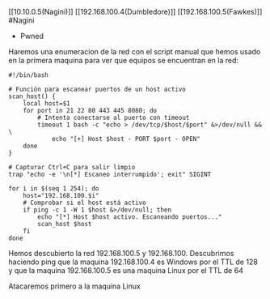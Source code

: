 [[10.10.0.5(Nagini)]]
[[192.168.100.4(Dumbledore)]]
[[192.168.100.5(Fawkes)]]
#Nagini 
- Pwned


Haremos una enumeracion de la red con el script manual que hemos usado en la primera maquina para ver que equipos se encuentran en la red:
```shell
#!/bin/bash

# Función para escanear puertos de un host activo
scan_host() {
    local host=$1
    for port in 21 22 80 443 445 8080; do
        # Intenta conectarse al puerto con timeout
        timeout 1 bash -c "echo > /dev/tcp/$host/$port" &>/dev/null && \
            echo "[+] Host $host - PORT $port - OPEN"
    done
}

# Capturar Ctrl+C para salir limpio
trap "echo -e '\n[*] Escaneo interrumpido'; exit" SIGINT

for i in $(seq 1 254); do
    host="192.168.100.$i"
    # Comprobar si el host está activo
    if ping -c 1 -W 1 $host &>/dev/null; then
        echo "[*] Host $host activo. Escaneando puertos..."
        scan_host $host
    fi
done
```

Hemos descubierto la red 192.168.100.5 y 192.168.100.
Descubrimos haciendo ping que la maquina 192.168.100.4 es Windows por el TTL de 128 y que la maquina 192.168.100.5 es una maquina Linux por el TTL de 64

Atacaremos primero a la maquina Linux
